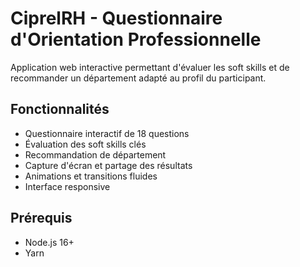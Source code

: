 # CiprelRH - Questionnaire d'Orientation Professionnelle

Application web interactive permettant d'évaluer les soft skills et de recommander un département adapté au profil du participant.

## Fonctionnalités

- Questionnaire interactif de 18 questions
- Évaluation des soft skills clés
- Recommandation de département
- Capture d'écran et partage des résultats
- Animations et transitions fluides
- Interface responsive

## Prérequis

- Node.js 16+
- Yarn